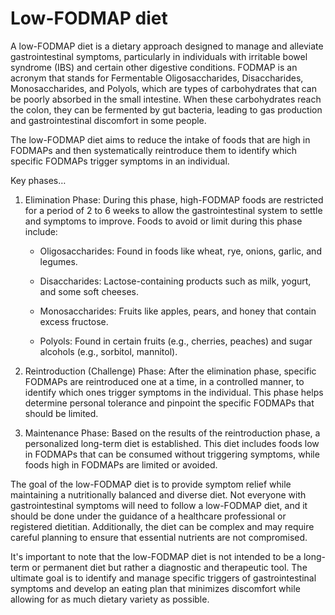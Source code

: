 # Low-FODMAP diet

A low-FODMAP diet is a dietary approach designed to manage and alleviate gastrointestinal symptoms, particularly in individuals with irritable bowel syndrome (IBS) and certain other digestive conditions. FODMAP is an acronym that stands for Fermentable Oligosaccharides, Disaccharides, Monosaccharides, and Polyols, which are types of carbohydrates that can be poorly absorbed in the small intestine. When these carbohydrates reach the colon, they can be fermented by gut bacteria, leading to gas production and gastrointestinal discomfort in some people.

The low-FODMAP diet aims to reduce the intake of foods that are high in FODMAPs and then systematically reintroduce them to identify which specific FODMAPs trigger symptoms in an individual. 

Key phases…

1. Elimination Phase: During this phase, high-FODMAP foods are restricted for a period of 2 to 6 weeks to allow the gastrointestinal system to settle and symptoms to improve. Foods to avoid or limit during this phase include: 

    * Oligosaccharides: Found in foods like wheat, rye, onions, garlic, and legumes.

    * Disaccharides: Lactose-containing products such as milk, yogurt, and some soft cheeses.

    * Monosaccharides: Fruits like apples, pears, and honey that contain excess fructose.

    * Polyols: Found in certain fruits (e.g., cherries, peaches) and sugar alcohols (e.g., sorbitol, mannitol).

2. Reintroduction (Challenge) Phase: After the elimination phase, specific FODMAPs are reintroduced one at a time, in a controlled manner, to identify which ones trigger symptoms in the individual. This phase helps determine personal tolerance and pinpoint the specific FODMAPs that should be limited.

3. Maintenance Phase: Based on the results of the reintroduction phase, a personalized long-term diet is established. This diet includes foods low in FODMAPs that can be consumed without triggering symptoms, while foods high in FODMAPs are limited or avoided.

The goal of the low-FODMAP diet is to provide symptom relief while maintaining a nutritionally balanced and diverse diet. Not everyone with gastrointestinal symptoms will need to follow a low-FODMAP diet, and it should be done under the guidance of a healthcare professional or registered dietitian. Additionally, the diet can be complex and may require careful planning to ensure that essential nutrients are not compromised.

It's important to note that the low-FODMAP diet is not intended to be a long-term or permanent diet but rather a diagnostic and therapeutic tool. The ultimate goal is to identify and manage specific triggers of gastrointestinal symptoms and develop an eating plan that minimizes discomfort while allowing for as much dietary variety as possible.
